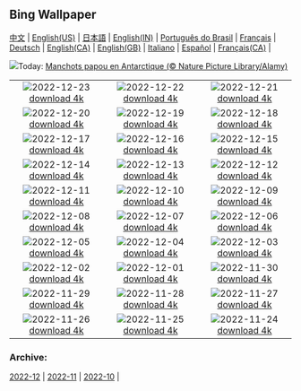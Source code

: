 ## Bing Wallpaper
[中文](README.md) |                     [English(US)](en-US.md) |                     [日本語](ja-JP.md) |                     [English(IN)](en-IN.md) |                     [Português do Brasil](pt-BR.md) |                     [Français](fr-FR.md) |                     [Deutsch](de-DE.md) |                     [English(CA)](en-CA.md) |                     [English(GB)](en-GB.md) |                     [Italiano](it-IT.md) |                     [Español](es-ES.md) |                     [Français(CA)](fr-CA.md) |                    

![](https://www.bing.com/th?id=OHR.GentooGrievances_FR-CA9383210910_UHD.jpg&w=1000)Today: [Manchots papou en Antarctique (© Nature Picture Library/Alamy)](https://www.bing.com/th?id=OHR.GentooGrievances_FR-CA9383210910_UHD.jpg)

|      |      |      |
| :----: | :----: | :----: |
|![](https://www.bing.com/th?id=OHR.TreeGaleriesLafayette_FR-CA9283663629_UHD.jpg&pid=hp&w=384&h=216&rs=1&c=4)2022-12-23 [download 4k](https://www.bing.com/th?id=OHR.TreeGaleriesLafayette_FR-CA9283663629_UHD.jpg)|![](https://www.bing.com/th?id=OHR.SolarHalo_FR-CA9232827321_UHD.jpg&pid=hp&w=384&h=216&rs=1&c=4)2022-12-22 [download 4k](https://www.bing.com/th?id=OHR.SolarHalo_FR-CA9232827321_UHD.jpg)|![](https://www.bing.com/th?id=OHR.PalaceBelvedere_FR-CA9162222925_UHD.jpg&pid=hp&w=384&h=216&rs=1&c=4)2022-12-21 [download 4k](https://www.bing.com/th?id=OHR.PalaceBelvedere_FR-CA9162222925_UHD.jpg)|
|![](https://www.bing.com/th?id=OHR.WinterberryBush_FR-CA9110569957_UHD.jpg&pid=hp&w=384&h=216&rs=1&c=4)2022-12-20 [download 4k](https://www.bing.com/th?id=OHR.WinterberryBush_FR-CA9110569957_UHD.jpg)|![](https://www.bing.com/th?id=OHR.SouthBeach_FR-CA9046426342_UHD.jpg&pid=hp&w=384&h=216&rs=1&c=4)2022-12-19 [download 4k](https://www.bing.com/th?id=OHR.SouthBeach_FR-CA9046426342_UHD.jpg)|![](https://www.bing.com/th?id=OHR.GlacierGoats_FR-CA4346498421_UHD.jpg&pid=hp&w=384&h=216&rs=1&c=4)2022-12-18 [download 4k](https://www.bing.com/th?id=OHR.GlacierGoats_FR-CA4346498421_UHD.jpg)|
|![](https://www.bing.com/th?id=OHR.AtlantaLights_FR-CA8902467447_UHD.jpg&pid=hp&w=384&h=216&rs=1&c=4)2022-12-17 [download 4k](https://www.bing.com/th?id=OHR.AtlantaLights_FR-CA8902467447_UHD.jpg)|![](https://www.bing.com/th?id=OHR.Borovets_FR-CA8952034838_UHD.jpg&pid=hp&w=384&h=216&rs=1&c=4)2022-12-16 [download 4k](https://www.bing.com/th?id=OHR.Borovets_FR-CA8952034838_UHD.jpg)|![](https://www.bing.com/th?id=OHR.ButchartDisplay_FR-CA8386590883_UHD.jpg&pid=hp&w=384&h=216&rs=1&c=4)2022-12-15 [download 4k](https://www.bing.com/th?id=OHR.ButchartDisplay_FR-CA8386590883_UHD.jpg)|
|![](https://www.bing.com/th?id=OHR.InstagramHallstatt_FR-CA8988785255_UHD.jpg&pid=hp&w=384&h=216&rs=1&c=4)2022-12-14 [download 4k](https://www.bing.com/th?id=OHR.InstagramHallstatt_FR-CA8988785255_UHD.jpg)|![](https://www.bing.com/th?id=OHR.PoinsettiaDay_FR-CA7961049956_UHD.jpg&pid=hp&w=384&h=216&rs=1&c=4)2022-12-13 [download 4k](https://www.bing.com/th?id=OHR.PoinsettiaDay_FR-CA7961049956_UHD.jpg)|![](https://www.bing.com/th?id=OHR.WinterMail_FR-CA7757938098_UHD.jpg&pid=hp&w=384&h=216&rs=1&c=4)2022-12-12 [download 4k](https://www.bing.com/th?id=OHR.WinterMail_FR-CA7757938098_UHD.jpg)|
|![](https://www.bing.com/th?id=OHR.SaltDesert_FR-CA7874818642_UHD.jpg&pid=hp&w=384&h=216&rs=1&c=4)2022-12-11 [download 4k](https://www.bing.com/th?id=OHR.SaltDesert_FR-CA7874818642_UHD.jpg)|![](https://www.bing.com/th?id=OHR.NorwayMuskox_FR-CA7842752958_UHD.jpg&pid=hp&w=384&h=216&rs=1&c=4)2022-12-10 [download 4k](https://www.bing.com/th?id=OHR.NorwayMuskox_FR-CA7842752958_UHD.jpg)|![](https://www.bing.com/th?id=OHR.FlorenceAerial_FR-CA7584647036_UHD.jpg&pid=hp&w=384&h=216&rs=1&c=4)2022-12-09 [download 4k](https://www.bing.com/th?id=OHR.FlorenceAerial_FR-CA7584647036_UHD.jpg)|
|![](https://www.bing.com/th?id=OHR.TangleCreekFalls_FR-CA7616617993_UHD.jpg&pid=hp&w=384&h=216&rs=1&c=4)2022-12-08 [download 4k](https://www.bing.com/th?id=OHR.TangleCreekFalls_FR-CA7616617993_UHD.jpg)|![](https://www.bing.com/th?id=OHR.GreatEgret_FR-CA7503778568_UHD.jpg&pid=hp&w=384&h=216&rs=1&c=4)2022-12-07 [download 4k](https://www.bing.com/th?id=OHR.GreatEgret_FR-CA7503778568_UHD.jpg)|![](https://www.bing.com/th?id=OHR.StNick_FR-CA7472533534_UHD.jpg&pid=hp&w=384&h=216&rs=1&c=4)2022-12-06 [download 4k](https://www.bing.com/th?id=OHR.StNick_FR-CA7472533534_UHD.jpg)|
|![](https://www.bing.com/th?id=OHR.KilimanjaroElephants_FR-CA7423056418_UHD.jpg&pid=hp&w=384&h=216&rs=1&c=4)2022-12-05 [download 4k](https://www.bing.com/th?id=OHR.KilimanjaroElephants_FR-CA7423056418_UHD.jpg)|![](https://www.bing.com/th?id=OHR.MiamiDT_FR-CA7364298454_UHD.jpg&pid=hp&w=384&h=216&rs=1&c=4)2022-12-04 [download 4k](https://www.bing.com/th?id=OHR.MiamiDT_FR-CA7364298454_UHD.jpg)|![](https://www.bing.com/th?id=OHR.BraidedRiverDelta_FR-CA7282957439_UHD.jpg&pid=hp&w=384&h=216&rs=1&c=4)2022-12-03 [download 4k](https://www.bing.com/th?id=OHR.BraidedRiverDelta_FR-CA7282957439_UHD.jpg)|
|![](https://www.bing.com/th?id=OHR.AntarcticaDay_FR-CA3307237048_UHD.jpg&pid=hp&w=384&h=216&rs=1&c=4)2022-12-02 [download 4k](https://www.bing.com/th?id=OHR.AntarcticaDay_FR-CA3307237048_UHD.jpg)|![](https://www.bing.com/th?id=OHR.RovinjCroatia_FR-CA3188342312_UHD.jpg&pid=hp&w=384&h=216&rs=1&c=4)2022-12-01 [download 4k](https://www.bing.com/th?id=OHR.RovinjCroatia_FR-CA3188342312_UHD.jpg)|![](https://www.bing.com/th?id=OHR.HeronGiving_FR-CA1182510949_UHD.jpg&pid=hp&w=384&h=216&rs=1&c=4)2022-11-30 [download 4k](https://www.bing.com/th?id=OHR.HeronGiving_FR-CA1182510949_UHD.jpg)|
|![](https://www.bing.com/th?id=OHR.RedPlanetDay_FR-CA6423793868_UHD.jpg&pid=hp&w=384&h=216&rs=1&c=4)2022-11-29 [download 4k](https://www.bing.com/th?id=OHR.RedPlanetDay_FR-CA6423793868_UHD.jpg)|![](https://www.bing.com/th?id=OHR.Cecropia_FR-CA6363283449_UHD.jpg&pid=hp&w=384&h=216&rs=1&c=4)2022-11-28 [download 4k](https://www.bing.com/th?id=OHR.Cecropia_FR-CA6363283449_UHD.jpg)|![](https://www.bing.com/th?id=OHR.CavalcadeNathans_FR-CA7586902095_UHD.jpg&pid=hp&w=384&h=216&rs=1&c=4)2022-11-27 [download 4k](https://www.bing.com/th?id=OHR.CavalcadeNathans_FR-CA7586902095_UHD.jpg)|
|![](https://www.bing.com/th?id=OHR.OcalaNF_FR-CA3783644305_UHD.jpg&pid=hp&w=384&h=216&rs=1&c=4)2022-11-26 [download 4k](https://www.bing.com/th?id=OHR.OcalaNF_FR-CA3783644305_UHD.jpg)|![](https://www.bing.com/th?id=OHR.PreveliGorge_FR-CA2683385955_UHD.jpg&pid=hp&w=384&h=216&rs=1&c=4)2022-11-25 [download 4k](https://www.bing.com/th?id=OHR.PreveliGorge_FR-CA2683385955_UHD.jpg)|![](https://www.bing.com/th?id=OHR.HelianthusAnnuus_FR-CA2914361934_UHD.jpg&pid=hp&w=384&h=216&rs=1&c=4)2022-11-24 [download 4k](https://www.bing.com/th?id=OHR.HelianthusAnnuus_FR-CA2914361934_UHD.jpg)|


### Archive:
[2022-12](archive/fr-CA/202212/README.md) | [2022-11](archive/fr-CA/202211/README.md) | [2022-10](archive/fr-CA/202210/README.md) | 